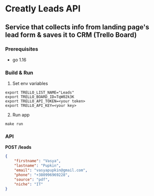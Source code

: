 # Creatly Leads API
## Service that collects info from landing page's lead form & saves it to CRM (Trello Board)

### Prerequisites

- go 1.16

### Build & Run

1. Set env variables
```
export TRELLO_LIST_NAME="Leads"
export TRELLO_BOARD_ID=TqW02k3K
export TRELLO_API_TOKEN=<your token>
export TRELLO_API_KEY=<your key>
```
2. Run app
```
make run
```

### API
<b>POST /leads</b>
```json
{
    "firstname": "Vasya",
    "lastname": "Pupkin",
    "email": "vasyapupkin@gmail.com",
    "phone": "+380996969228",
    "source": "pdf",
    "niche": "IT"
}
```